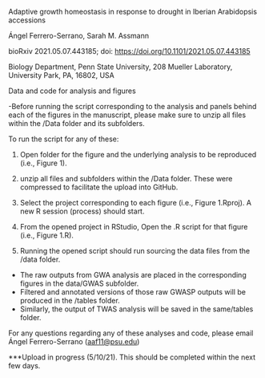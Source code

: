 Adaptive growth homeostasis in response to drought in Iberian Arabidopsis accessions

Ángel Ferrero-Serrano, Sarah M. Assmann

bioRxiv 2021.05.07.443185; doi: https://doi.org/10.1101/2021.05.07.443185 

Biology Department, Penn State University, 208 Mueller Laboratory, University Park, PA, 16802, USA

Data and code for analysis and figures

-Before running the script corresponding to the analysis and panels behind each of the figures in the manuscript, please make sure to unzip all files within the /Data folder and its subfolders.

To run the script for any of these:

1. Open folder for the figure and the underlying analysis to be reproduced (i.e., Figure 1).

2. unzip all files and subfolders within the /Data folder. These were compressed to facilitate the upload into GitHub.

3. Select the project corresponding to each figure (i.e., Figure 1.Rproj). A new R session (process) should start.

4. From the opened project in RStudio, Open the .R script for that figure (i.e., Figure 1.R).

5. Running the opened script should run sourcing the data files from the /data folder. 

- The raw outputs from GWA analysis are placed in the corresponding figures in the data/GWAS subfolder.
- Filtered and annotated versions of those raw GWASP outputs will be produced in the /tables folder.
- Similarly, the output of TWAS analysis will be saved in the same/tables folder.

For any questions regarding any of these analyses and code, please email Ángel Ferrero-Serrano (aaf11@psu.edu)


***Upload in progress (5/10/21). This should be completed within the next few days.
